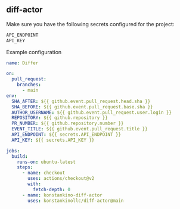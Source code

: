 ## diff-actor

Make sure you have the following secrets configured for the project:

```bash
API_ENDPOINT
API_KEY
```

Example configuration

```yaml
name: Differ

on:
  pull_request:
    branches:
      - main
env:
  SHA_AFTER: ${{ github.event.pull_request.head.sha }}
  SHA_BEFORE: ${{ github.event.pull_request.base.sha }}
  AUTHOR_USERNAME: ${{ github.event.pull_request.user.login }}
  REPOSITORY: ${{ github.repository }}
  PR_NUMBER: ${{ github.repository.number }}
  EVENT_TITLE: ${{ github.event.pull_request.title }}
  API_ENDPOINT: ${{ secrets.API_ENDPOINT }}
  API_KEY: ${{ secrets.API_KEY }}

jobs:
  build:
    runs-on: ubuntu-latest
    steps:
      - name: checkout
        uses: actions/checkout@v2
        with:
          fetch-depth: 0
      - name: konstankino-diff-actor
        uses: konstankinollc/diff-actor@main

        
```
